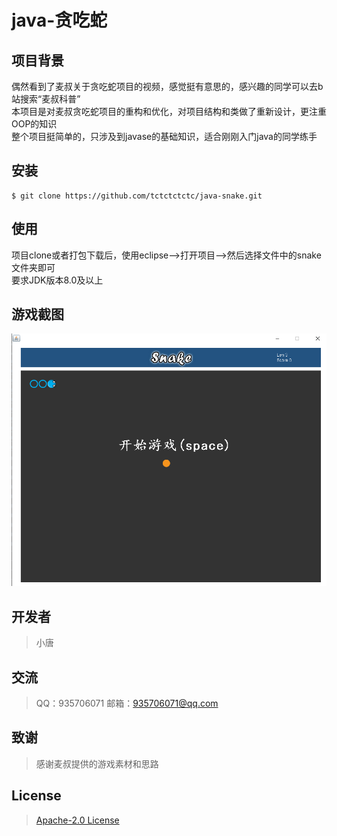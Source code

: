  # java-贪吃蛇  

 ## 项目背景
 偶然看到了麦叔关于贪吃蛇项目的视频，感觉挺有意思的，感兴趣的同学可以去b站搜索“麦叔科普”  
 本项目是对麦叔贪吃蛇项目的重构和优化，对项目结构和类做了重新设计，更注重OOP的知识  
 整个项目挺简单的，只涉及到javase的基础知识，适合刚刚入门java的同学练手

 ## 安装
  ```git
  $ git clone https://github.com/tctctctctc/java-snake.git
  ```

 ## 使用
  项目clone或者打包下载后，使用eclipse-->打开项目-->然后选择文件中的snake文件夹即可  
  要求JDK版本8.0及以上
  
 ## 游戏截图
 ![游戏截图](img/snake.png)
  
## 开发者  
>	小唐


## 交流

>    QQ：935706071
>    邮箱：935706071@qq.com

## 致谢

>   感谢麦叔提供的游戏素材和思路
   
## License

>	[Apache-2.0 License](License)
  
  
